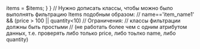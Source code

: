 <?php

//Есть фиксированный класс данных.
class Item
{
    public $name;
    public $price;
    public $quantity;
}

//Есть некоторая коллекция данных
class Items
{
    private $items;

    /**
     * @param Items[] $items
     */
    public function __construct($items)
    {
        $this->items = $items;
    }
}

// Нужно дописать классы, чтобы можно было выполнять фильтрацию Items подобным образом:
// name=='item_name1' && (price > 100 || quantity<10)
// Ограничения:
// классы фильтрации должны быть простыми
// (не работать более чем с одним атрибутом данных, т.е. проверять либо только price, либо тоьлко name, либо quantity)

